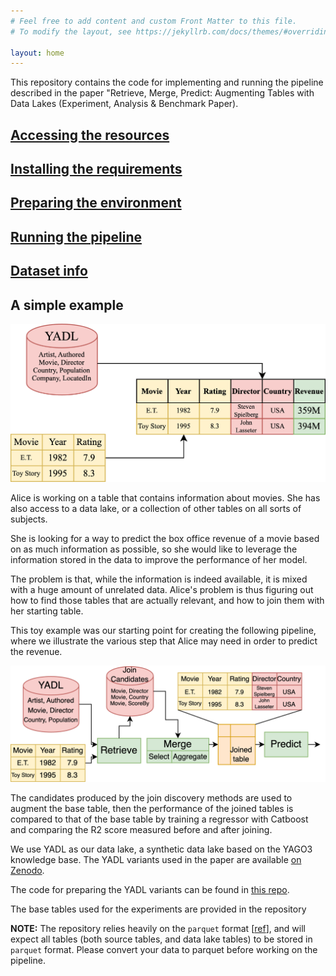 ```yaml
---
# Feel free to add content and custom Front Matter to this file.
# To modify the layout, see https://jekyllrb.com/docs/themes/#overriding-theme-defaults

layout: home
---
```

This repository contains the code for implementing and running the pipeline described in the paper "Retrieve, Merge, Predict: Augmenting Tables with Data Lakes
(Experiment, Analysis & Benchmark Paper).

## [Accessing the resources](docs/resources)
## [Installing the requirements](docs/installation)
## [Preparing the environment](docs/preparation)
## [Running the pipeline](docs/execution)
## [Dataset info](docs/datasets)
<!-- ## [Experimental results](docs/results) -->


## A simple example

![alice-example](/assets/img/alice-example.drawio.png)

Alice is working on a table that contains information about movies. She has also access to a data lake, or a collection 
of other tables on all sorts of subjects. 

She is looking for a way to predict the box office revenue of a movie based on as much information as possible, so she
would like to leverage the information stored in the data to improve the performance of her model. 

The problem is that, while the information is indeed available, it is mixed with a huge amount of unrelated data. Alice's
problem is thus figuring out how to find those tables that are actually relevant, and how to join them with her starting
table. 

This toy example was our starting point for creating the following pipeline, where we illustrate the various step that 
Alice may need in order to predict the revenue. 

![pipeline](/assets/img/benchmark-pipeline-v6.png)

The candidates produced by the join discovery methods are used to augment the base table, then the performance of the
joined tables is compared to that of the base table by training a regressor with Catboost and comparing the R2 score
measured before and after joining.

We use YADL as our data lake, a synthetic data lake based on the YAGO3 knowledge base. The YADL variants used in the paper
are available [on Zenodo](https://zenodo.org/doi/10.5281/zenodo.10600047).

The code for preparing the YADL variants can be found in [this repo](https://github.com/rcap107/prepare-data-lakes).

The base tables used for the experiments are provided in the repository 

**NOTE:** The repository relies heavily on the `parquet` format [[ref](https://parquet.apache.org/docs/file-format/)], and will expect all tables (both source tables, and data lake
tables) to be stored in `parquet` format. Please convert your data to parquet before working on the pipeline. 

